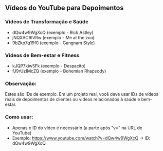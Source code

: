 ## Vídeos do YouTube para Depoimentos

### Vídeos de Transformação e Saúde
- dQw4w9WgXcQ (exemplo - Rick Astley)
- jNQXAC9IVRw (exemplo - Me at the zoo)
- 9bZkp7q19f0 (exemplo - Gangnam Style)

### Vídeos de Bem-estar e Fitness
- kJQP7kiw5Fk (exemplo - Despacito)
- fJ9rUzIMcZQ (exemplo - Bohemian Rhapsody)

### Observação:
Estes são IDs de exemplo. Em um projeto real, você deve usar IDs de vídeos reais de depoimentos de clientes ou vídeos relacionados à saúde e bem-estar.

### Como usar:
- Apenas o ID do vídeo é necessário (a parte após "v=" na URL do YouTube)
- Exemplo: https://www.youtube.com/watch?v=dQw4w9WgXcQ -> ID: dQw4w9WgXcQ

